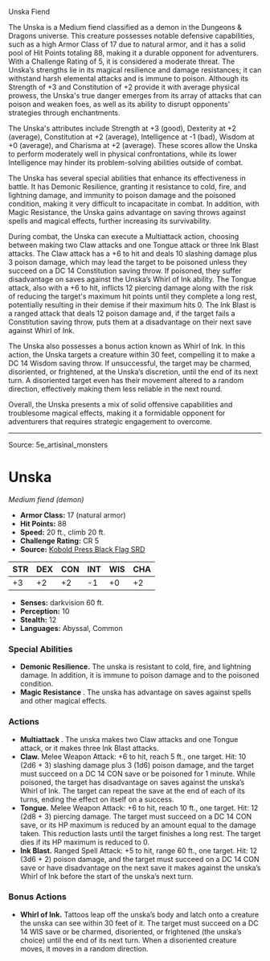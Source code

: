 <MonsterName/>Unska</MonsterName>
<CreatureType/>Fiend</CreatureType>

<summary>The Unska is a Medium fiend classified as a demon in the Dungeons & Dragons universe. This creature possesses notable defensive capabilities, such as a high Armor Class of 17 due to natural armor, and it has a solid pool of Hit Points totaling 88, making it a durable opponent for adventurers. With a Challenge Rating of 5, it is considered a moderate threat. The Unska’s strengths lie in its magical resilience and damage resistances; it can withstand harsh elemental attacks and is immune to poison. Although its Strength of +3 and Constitution of +2 provide it with average physical prowess, the Unska's true danger emerges from its array of attacks that can poison and weaken foes, as well as its ability to disrupt opponents' strategies through enchantments.</summary>

<detail>

The Unska's attributes include Strength at +3 (good), Dexterity at +2 (average), Constitution at +2 (average), Intelligence at -1 (bad), Wisdom at +0 (average), and Charisma at +2 (average). These scores allow the Unska to perform moderately well in physical confrontations, while its lower Intelligence may hinder its problem-solving abilities outside of combat.

The Unska has several special abilities that enhance its effectiveness in battle. It has Demonic Resilience, granting it resistance to cold, fire, and lightning damage, and immunity to poison damage and the poisoned condition, making it very difficult to incapacitate in combat. In addition, with Magic Resistance, the Unska gains advantage on saving throws against spells and magical effects, further increasing its survivability.

During combat, the Unska can execute a Multiattack action, choosing between making two Claw attacks and one Tongue attack or three Ink Blast attacks. The Claw attack has a +6 to hit and deals 10 slashing damage plus 3 poison damage, which may lead the target to be poisoned unless they succeed on a DC 14 Constitution saving throw. If poisoned, they suffer disadvantage on saves against the Unska’s Whirl of Ink ability. The Tongue attack, also with a +6 to hit, inflicts 12 piercing damage along with the risk of reducing the target's maximum hit points until they complete a long rest, potentially resulting in their demise if their maximum hits 0. The Ink Blast is a ranged attack that deals 12 poison damage and, if the target fails a Constitution saving throw, puts them at a disadvantage on their next save against Whirl of Ink.

The Unska also possesses a bonus action known as Whirl of Ink. In this action, the Unska targets a creature within 30 feet, compelling it to make a DC 14 Wisdom saving throw. If unsuccessful, the target may be charmed, disoriented, or frightened, at the Unska’s discretion, until the end of its next turn. A disoriented target even has their movement altered to a random direction, effectively making them less reliable in the next round.

Overall, the Unska presents a mix of solid offensive capabilities and troublesome magical effects, making it a formidable opponent for adventurers that requires strategic engagement to overcome.</detail>



---

Source: 5e_artisinal_monsters

# Unska

*Medium fiend (demon)*

- **Armor Class:** 17 (natural armor)
- **Hit Points:** 88
- **Speed:** 20 ft., climb 20 ft.
- **Challenge Rating:** CR 5
- **Source:** [Kobold Press Black Flag SRD](https://koboldpress.com/black-flag-roleplaying/)

| STR | DEX | CON | INT | WIS | CHA |
| --- | --- | --- | --- | --- | --- |
| +3 | +2 | +2 | -1 | +0 | +2 |

- **Senses:** darkvision 60 ft.
- **Perception:** 10
- **Stealth:** 12
- **Languages:** Abyssal, Common

### Special Abilities

- **Demonic Resilience.** The unska is resistant to cold, fire, and lightning damage. In addition, it is immune to poison damage and to the poisoned condition.
- **Magic Resistance** . The unska has advantage on saves against spells and other magical effects.

### Actions

- **Multiattack** . The unska makes two Claw attacks and one Tongue attack, or it makes three Ink Blast attacks.
- **Claw.** Melee Weapon Attack: +6 to hit, reach 5 ft., one target. Hit: 10 (2d6 + 3) slashing damage plus 3 (1d6) poison damage, and the target must succeed on a DC 14 CON save or be poisoned for 1 minute. While poisoned, the target has disadvantage on saves against the unska’s Whirl of Ink. The target can repeat the save at the end of each of its turns, ending the effect on itself on a success.
- **Tongue.** Melee Weapon Attack: +6 to hit, reach 10 ft., one target. Hit: 12 (2d8 + 3) piercing damage. The target must succeed on a DC 14 CON save, or its HP maximum is reduced by an amount equal to the damage taken. This reduction lasts until the target finishes a long rest. The target dies if its HP maximum is reduced to 0.
- **Ink Blast.** Ranged Spell Attack: +5 to hit, range 60 ft., one target. Hit: 12 (3d6 + 2) poison damage, and the target must succeed on a DC 14 CON save or have disadvantage on the next save it makes against the unska’s Whirl of Ink before the start of the unska’s next turn.

### Bonus Actions

- **Whirl of Ink.** Tattoos leap off the unska’s body and latch onto a creature the unska can see within 30 feet of it. The target must succeed on a DC 14 WIS save or be charmed, disoriented, or frightened (the unska’s choice) until the end of its next turn. When a disoriented creature moves, it moves in a random direction.



